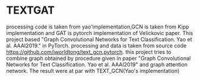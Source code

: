 # TEXTGAT
processing code is taken from yao'implementation,GCN is taken from Kipp implementation and GAT is pytorch implementation of VeIickovic paper.
This project based "Graph Convolutional Networks for Text Classification. Yao et al. AAAI2019." in PyTorch.
processing and data is taken from source code  https://github.com/iworldtong/text_gcn.pytorch.
this project tries to combine graph obtained by procedure given in paper "Graph Convolutional Networks for Text Classification. Yao et al. AAAI2019" and  graph attention network.
The result were at par with TEXT_GCN(Yao's implementation)
